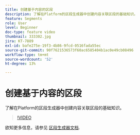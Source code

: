 ```yaml
---
title: 创建基于内容的区段
description: 了解在Platform的区段生成器中创建内容关联区段的基础知识。
feature: Segments
role: User
level: Beginner
doc-type: feature video
thumbnail: 333302.jpg
jira: KT-7889
exl-id: bafe275e-19f3-4b86-9fcd-0516fada55ec
source-git-commit: 90f7621536573f60ac6585404b1ac0e49cb08496
workflow-type: tm+mt
source-wordcount: '52'
ht-degree: 13%

---
```


# 创建基于内容的区段

了解在Platform的区段生成器中创建内容关联区段的基础知识。

>[!VIDEO](https://video.tv.adobe.com/v/333302/?quality=12&learn=on)

欲知更多信息，请参见 [区段生成器文档](https://experienceleague.adobe.com/docs/experience-platform/segmentation/ui/segment-builder.html).